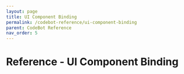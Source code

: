 ```yaml
---
layout: page
title: UI Component Binding
permalink: /codebot-reference/ui-component-binding
parent: CodeBot Reference
nav_order: 5
---
```


# Reference - UI Component Binding

